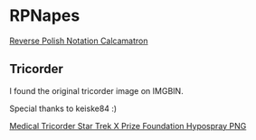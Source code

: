 # RPNapes
[Reverse Polish Notation Calcamatron](https://napesweaver.github.io/rpnapes/)

## Tricorder

I found the original tricorder image on IMGBIN.

Special thanks to keiske84 :)

[Medical Tricorder Star Trek X Prize Foundation Hypospray PNG](https://imgbin.com/png/7Ay8HnU3/medical-tricorder-star-trek-x-prize-foundation-hypospray-png)